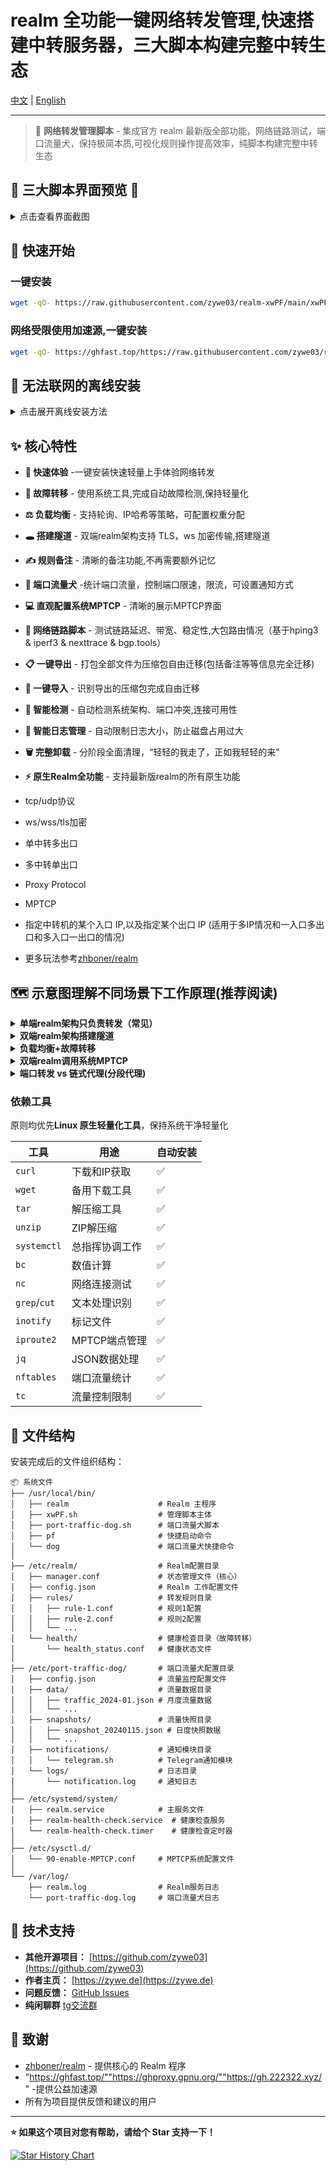 # realm 全功能一键网络转发管理,快速搭建中转服务器，三大脚本构建完整中转生态
[中文](README.md) | [English](README_EN.md)

---

> 🛜 **网络转发管理脚本** - 集成官方 realm 最新版全部功能，网络链路测试，端口流量犬，保持极简本质,可视化规则操作提高效率，纯脚本构建完整中转生态

## 📸 三大脚本界面预览 📸

<details>
<summary>点击查看界面截图</summary>

### xwPF.sh realm转发脚本

**主界面**
![bc670bfc66faa167f43ac261184415c9.png](https://i.mji.rip/2025/08/28/bc670bfc66faa167f43ac261184415c9.png)

**转发配置管理**
![91b443454ee6bbbb0926c1f2b33e8727.png](https://i.mji.rip/2025/08/28/91b443454ee6bbbb0926c1f2b33e8727.png)

**负载均衡与故障转移**
![负载均衡+故障转移](https://i.mji.rip/2025/07/17/e545e7ee444a0a2aa3592d080678696c.png)

**MPTCP设置界面**
![ead4f6fe61a1f3128a6b9f18dadf6a63.png](https://i.mji.rip/2025/08/28/ead4f6fe61a1f3128a6b9f18dadf6a63.png)

### 端口流量犬

**主界面**
![1e811dd521314e01a2e533b72580c7a4.png](https://i.mji.rip/2025/08/28/1e811dd521314e01a2e533b72580c7a4.png)

### 中转网络链路测试脚本
```
===================== 网络链路测试功能完整报告 =====================

✍️ 参数测试报告
─────────────────────────────────────────────────────────────────
  本机（客户端）发起测试
  目标: 92.112.*.*:5201
  测试方向: 客户端 ↔ 服务端 
  单项测试时长: 30秒
  系统：Debian GNU/Linux 12 | 内核: 6.1.0-35-cloud-amd64
  本机：cubic+htb（拥塞控制算法+队列）
  TCP接收缓冲区（rmem）：4096   131072  6291456
  TCP发送缓冲区（wmem）：4096   16384   4194304

🧭 TCP大包路由路径分析（基于nexttrace）
─────────────────────────────────────────────────────────────────
 AS路径: AS979 > AS209699
 运营商: Private Customer - SBC Internet Services
 地理路径: 日本 > 新加坡
 地图链接: https://assets.nxtrace.org/tracemap/b4a9ec9f-8b69-5793-a9b6-0cd0981d8de0.html
─────────────────────────────────────────────────────────────────
🌐 BGP对等体关系分析 (基于bgp.tools)
─────────────────────────────────────────────────────────────────
上游节点(Upstreams) :9 │ 对等节点(Peers):44

AS979       │AS21859     │AS174       │AS2914      │AS3257      │AS3356      │AS3491      
NetLab      │Zenlayer    │Cogent      │NTT         │GTT         │Lumen       │PCCW        

AS5511      │AS6453      │AS6461      │AS6762      │AS6830      │AS12956     │AS1299      
Orange      │TATA        │Zayo        │Sparkle     │Liberty     │Telxius     │Arelion     

AS3320      
DTAG        
─────────────────────────────────────────────────────────────────
 图片链接：https://bgp.tools/pathimg/979-55037bdd89ab4a8a010e70f46a2477ba7456640ec6449f518807dd2e
─────────────────────────────────────────────────────────────────
⚡ 网络链路参数分析（基于hping3 & iperf3）
─────────────────────────────────────────────────────────────────────────────────
    PING & 抖动           ⬆️ TCP上行带宽                     ⬇️ TCP下行带宽
─────────────────────  ─────────────────────────────  ─────────────────────────────
  平均: 72.3ms          220 Mbps (27.5 MB/s)             10 Mbps (1.2 MB/s)           
  最低: 69.5ms          总传输量: 786 MB             总传输量: 35.4 MB        
  最高: 75.9ms          重传: 0 次                    重传: 5712 次             
  抖动: 6.4ms       

─────────────────────────────────────────────────────────────────────────────────────────────
 方向       │ 吞吐量                   │ 丢包率                   │ 抖动
─────────────────────────────────────────────────────────────────────────────────────────────
 ⬆️ UDP上行 │ 219.0 Mbps (27.4 MB/s)    │ 2021/579336 (0.35%)       │ 0.050 ms                 
 ⬇️ UDP下行 │ 10.0 Mbps (1.2 MB/s)      │ 0/26335 (0%)              │ 0.040 ms                 

─────────────────────────────────────────────────────────────────
测试完成时间: 2025-08-28 20:12:29 | 脚本开源地址：https://github.com/zywe03/realm-xwPF
```

</details>

## 🚀 快速开始

### 一键安装

```bash
wget -qO- https://raw.githubusercontent.com/zywe03/realm-xwPF/main/xwPF.sh | sudo bash -s install
```

### 网络受限使用加速源,一键安装

```bash
wget -qO- https://ghfast.top/https://raw.githubusercontent.com/zywe03/realm-xwPF/main/xwPF.sh | sudo bash -s install
```

## 🧭 无法联网的离线安装

<details>
<summary>点击展开离线安装方法</summary>

适用于完全无法连接网络

**下载必要文件**

在有网络的设备上下载以下文件：
- **脚本文件下载**：[xwPF.sh](https://github.com/zywe03/realm-xwPF/raw/main/xwPF.sh) (右键点击 → 另存为)
- **Realm 程序下载**（根据系统架构选择）：

| 架构 | 适用系统 | 下载链接 | 检测命令 |
|------|----------|----------|----------|
| x86_64 | 常见64位系统 | [realm-x86_64-unknown-linux-gnu.tar.gz](https://github.com/zhboner/realm/releases/download/v2.7.0/realm-x86_64-unknown-linux-gnu.tar.gz) | `uname -m` 显示 `x86_64` |
| aarch64 | ARM64系统 | [realm-aarch64-unknown-linux-gnu.tar.gz](https://github.com/zhboner/realm/releases/download/v2.7.0/realm-aarch64-unknown-linux-gnu.tar.gz) | `uname -m` 显示 `aarch64` |
| armv7 | ARM32系统（如树莓派） | [realm-armv7-unknown-linux-gnueabihf.tar.gz](https://github.com/zhboner/realm/releases/download/v2.7.0/realm-armv7-unknown-linux-gnueabihf.tar.gz) | `uname -m` 显示 `armv7l` 或 `armv6l` |

随便创建一个目录放置脚本和压缩包文件,bash指令启动脚本选择**1. 安装配置**会优先自动检测**脚本同目录下的realm文件**进行安装

</details>

## ✨ 核心特性

- **🚀 快速体验** -一键安装快速轻量上手体验网络转发
- **🔄 故障转移** - 使用系统工具,完成自动故障检测,保持轻量化
- **⚖️ 负载均衡** - 支持轮询、IP哈希等策略，可配置权重分配
- **🕳️ 搭建隧道** - 双端realm架构支持 TLS，ws 加密传输,搭建隧道
- **✍️ 规则备注** - 清晰的备注功能,不再需要额外记忆
- **🔔 端口流量犬** -统计端口流量，控制端口限速，限流，可设置通知方式
- **💻 直观配置系统MPTCP** - 清晰的展示MPTCP界面
- **🛜 网络链路脚本** - 测试链路延迟、带宽、稳定性,大包路由情况（基于hping3 & iperf3 & nexttrace & bgp.tools）

- **📋 一键导出** - 打包全部文件为压缩包自由迁移(包括备注等等信息完全迁移)
- **📒 一键导入** - 识别导出的压缩包完成自由迁移
- **🔧 智能检测** - 自动检测系统架构、端口冲突,连接可用性

- **📝 智能日志管理** - 自动限制日志大小，防止磁盘占用过大
- **🗑️ 完整卸载** - 分阶段全面清理，“轻轻的我走了，正如我轻轻的来”
- **⚡ 原生Realm全功能** - 支持最新版realm的所有原生功能
- tcp/udp协议
- ws/wss/tls加密
- 单中转多出口
- 多中转单出口
- Proxy Protocol
- MPTCP
- 指定中转机的某个入口 IP,以及指定某个出口 IP (适用于多IP情况和一入口多出口和多入口一出口的情况)
- 更多玩法参考[zhboner/realm](https://github.com/zhboner/realm)

## 🗺️ 示意图理解不同场景下工作原理(推荐阅读)

<details>
<summary><strong>单端realm架构只负责转发（常见）</strong></summary>

中转机安装realm,落地机安装业务软件

中转机realm只负责原模原样把设置的监听IP：端口收到的数据包进行转发到出口机,加密解密由业务软件负责

所以整个链路的加密协议由出口机业务软件决定

![e3c0a9ebcee757b95663fc73adc4e880.png](https://i.mji.rip/2025/07/17/e3c0a9ebcee757b95663fc73adc4e880.png)

</details>

<details>
<summary><strong>双端realm架构搭建隧道</strong></summary>

中转机安装realm,落地机要安装realm和业务软件

在realm和realm之间多套一层realm支持的加密传输

#### 所以中转机realm选择的加密,伪装域名等等,必须与落地机一致,否则无法解密

![4c1f0d860cd89ca79f4234dd23f81316.png](https://i.mji.rip/2025/07/17/4c1f0d860cd89ca79f4234dd23f81316.png)

</details>

<details>
<summary><strong>负载均衡+故障转移</strong></summary>

- 同一端口转发有多个落地机
![a9f7c94e9995022557964011d35c3ad4.png](https://i.mji.rip/2025/07/15/a9f7c94e9995022557964011d35c3ad4.png)

- 前置>多中转>单落地
![2cbc533ade11a8bcbbe63720921e9e05.png](https://i.mji.rip/2025/07/17/2cbc533ade11a8bcbbe63720921e9e05.png)

- `轮询`模式 (roundrobin)

不断切换规则组里的落地机

- `IP哈希`模式 (iphash)

基于源 IP 的哈希值，决定流量走向，保证同一 IP 的请求始终落到同一落地机

- 权重即分配概率

- 故障转移

检测到某个出口故障，暂时移出负载均衡列表，恢复之后会自动添加进负载均衡列表

原生realm暂不支持故障转移

- 脚本的实现原理
```
1. systemd定时器触发 (每4秒)
   ↓
2. 执行健康检查脚本
   ↓
3. 读取规则配置文件
   ↓
4. 对每个目标执行TCP连通性检测
   ├── nc -z -w3 target port
   └── 备用: telnet target port
   ↓
5. 更新健康状态文件（原子更新）
   ├── 成功: success_count++, fail_count=0
   └── 失败: fail_count++, success_count=0
   ↓
6. 判断状态变化
   ├── 连续失败2次 → 标记为故障
   └── 连续成功2次+冷却期120秒(避免抖动频繁切换) → 标记为恢复
   ↓
7. 如有状态变化，创建更新标记文件
```

客户端可使用指令`while ($true) { (Invoke-WebRequest -Uri 'http://ifconfig.me/ip' -UseBasicParsing).Content; Start-Sleep -Seconds 1 }` 或 `while true; do curl -s ifconfig.me; echo; sleep 1; done` 实时监听IP变化情况,确定模式生效

</details>

<details>
<summary>
<strong>双端realm调用系统MPTCP</strong>
</summary>

**Q:MPTCP端点是不是创建一张新的虚拟网卡?**
不是，是告诉MPTCP协议栈：这个IP地址可以用于MPTCP连接指定路径：数据可以通过这个IP地址和对应的网卡传输
建立多路径：让一个TCP连接可以同时使用多个网络路径

**Q:为什么需要同时指定IP和网卡？**
网卡接口：系统需要知道这个IP地址对应哪个物理网卡，用于路由选择
IP地址：MPTCP协议需要知道可以使用哪些IP地址建立子流
192.168.1.100 dev eth0 subflow fullmesh = 告诉MPTCP可以通过eth0网卡的这个IP建立连接
10.0.0.50 dev eth1 subflow fullmesh = 告诉MPTCP可以通过eth1网卡的这个IP建立连接

如果想要更精细的控制，可以考虑：

服务端也设置signal端点：
精细化控制mptcp

</details>

<details>
<summary><strong>端口转发 vs 链式代理(分段代理)</strong></summary>

容易搞混的两个概念

**简单理解**

端口转发只负责把某个端口的流量转发到另一个端口

链式代理是这样

分成了两段代理链,所以又称为分段代理,二级代理（有机会再细讲配置）

**各有各的优点**看使用场景 | 注意有的机不允许安装代理 | 不过某些场景链式会很灵活

| 链式代理 (Chained Proxy) | 端口转发 (Port Forwarding) |
| :------------------- | :--------------------- |
| 链路的机都要安装代理软件           | 中转机安装转发,出口机安装代理        |
| 配置文件复杂度较高            | 配置文件复杂度低（L4层转发）        |
| 会有每跳解包/封包开销          | 原生 TCP/UDP 透传，理论上更快    |
| 出站控制分流更精确（每跳配置出口）    | 难出站控制                  |

</details>

### 依赖工具
原则均优先**Linux 原生轻量化工具**，保持系统干净轻量化

| 工具 | 用途 | 自动安装 |
|------|------|------|
| `curl` | 下载和IP获取 | ✅ |
| `wget` | 备用下载工具 | ✅ |
| `tar` | 解压缩工具 | ✅ |
| `unzip` | ZIP解压缩 | ✅ |
| `systemctl` |总指挥协调工作 | ✅ |
| `bc` | 数值计算 | ✅ |
| `nc` | 网络连接测试 | ✅ |
| `grep`/`cut` | 文本处理识别 | ✅ |
| `inotify` | 标记文件 | ✅ |
| `iproute2` | MPTCP端点管理 | ✅ |
| `jq` | JSON数据处理 | ✅ |
| `nftables` | 端口流量统计 | ✅ |
| `tc` | 流量控制限制 | ✅ |

## 📁 文件结构

安装完成后的文件组织结构：

```
📦 系统文件
├── /usr/local/bin/
│   ├── realm                    # Realm 主程序
│   ├── xwPF.sh                  # 管理脚本主体
│   ├── port-traffic-dog.sh      # 端口流量犬脚本
│   ├── pf                       # 快捷启动命令
│   └── dog                      # 端口流量犬快捷命令
│
├── /etc/realm/                  # Realm配置目录
│   ├── manager.conf             # 状态管理文件（核心）
│   ├── config.json              # Realm 工作配置文件
│   ├── rules/                   # 转发规则目录
│   │   ├── rule-1.conf          # 规则1配置
│   │   ├── rule-2.conf          # 规则2配置
│   │   └── ...
│   └── health/                  # 健康检查目录（故障转移）
│       └── health_status.conf   # 健康状态文件
│
├── /etc/port-traffic-dog/       # 端口流量犬配置目录
│   ├── config.json              # 流量监控配置文件
│   ├── data/                    # 流量数据目录
│   │   ├── traffic_2024-01.json # 月度流量数据
│   │   └── ...
│   ├── snapshots/               # 流量快照目录
│   │   ├── snapshot_20240115.json # 日度快照数据
│   │   └── ...
│   ├── notifications/           # 通知模块目录
│   │   └── telegram.sh          # Telegram通知模块
│   └── logs/                    # 日志目录
│       └── notification.log     # 通知日志
│
├── /etc/systemd/system/
│   ├── realm.service            # 主服务文件
│   ├── realm-health-check.service  # 健康检查服务
│   └── realm-health-check.timer    # 健康检查定时器
│
├── /etc/sysctl.d/
│   └── 90-enable-MPTCP.conf     # MPTCP系统配置文件
│
└── /var/log/
    ├── realm.log                # Realm服务日志
    └── port-traffic-dog.log     # 端口流量犬日志
```

## 🤝 技术支持

- **其他开源项目：** [https://github.com/zywe03](https://github.com/zywe03)
- **作者主页：** [https://zywe.de](https://zywe.de)
- **问题反馈：** [GitHub Issues](https://github.com/zywe03/realm-xwPF/issues)
- **纯闲聊群** [tg交流群](https://t.me/zywe_chat) 

## 🙏 致谢

- [zhboner/realm](https://github.com/zhboner/realm) - 提供核心的 Realm 程序
- "https://ghfast.top/""https://ghproxy.gpnu.org/""https://gh.222322.xyz/"  -提供公益加速源
- 所有为项目提供反馈和建议的用户

---

**⭐ 如果这个项目对您有帮助，请给个 Star 支持一下！**

[![Star History Chart](https://api.star-history.com/svg?repos=zywe03/realm-xwPF&type=Date)](https://www.star-history.com/#zywe03/realm-xwPF&Date)